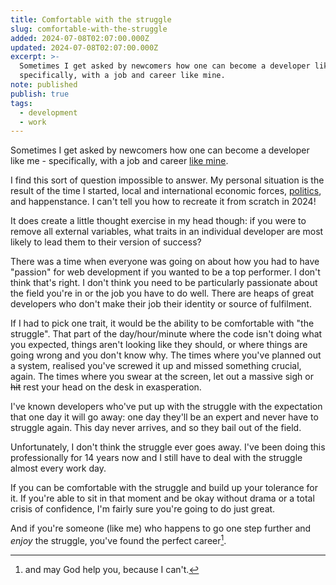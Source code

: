 ```yaml
---
title: Comfortable with the struggle
slug: comfortable-with-the-struggle
added: 2024-07-08T02:07:00.000Z
updated: 2024-07-08T02:07:00.000Z
excerpt: >-
  Sometimes I get asked by newcomers how one can become a developer like me -
  specifically, with a job and career like mine.
note: published
publish: true
tags:
  - development
  - work
---
```


Sometimes I get asked by newcomers how one can become a developer like me - specifically, with a job and career [like mine](/my-lifestyle-centric-career/). 

I find this sort of question impossible to answer. My personal situation is the result of the time I started, local and international economic forces, [politics](https://en.wikipedia.org/wiki/E-3_visa#:~:text=provincial%20nominee%20program.-,History,Although%20the%20bill%2C%20H.R.), and happenstance. I can't tell you how to recreate it from scratch in 2024!

It does create a little thought exercise in my head though: if you were to remove all external variables, what traits in an individual developer are most likely to lead them to their version of success?

There was a time when everyone was going on about how you had to have "passion" for web development if you wanted to be a top performer. I don't think that's right. I don't think you need to be particularly passionate about the field you're in or the job you have to do well. There are heaps of great developers who don't make their job their identity or source of fulfilment.

If I had to pick one trait, it would be the ability to be comfortable with "the struggle". That part of the day/hour/minute where the code isn't doing what you expected, things aren't looking like they should, or where things are going wrong and you don't know why. The times where you've planned out a system, realised you've screwed it up and missed something crucial, again. The times where you swear at the screen, let out a massive sigh or <s>hit</s> rest your head on the desk in exasperation. 

I've known developers who've put up with the struggle with the expectation that one day it will go away: one day they'll be an expert and never have to struggle again. This day never arrives, and so they bail out of the field.

Unfortunately, I don't think the struggle ever goes away. I've been doing this professionally for 14 years now and I still have to deal with the struggle almost every work day. 

If you can be comfortable with the struggle and build up your tolerance for it. If you're able to sit in that moment and be okay without drama or a total crisis of confidence, I'm fairly sure you're going to do just great. 

And if you're someone (like me) who happens to go one step further and *enjoy* the struggle, you've found the perfect career[^1]. 

[^1]: and may God help you, because I can't.
